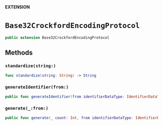 **EXTENSION**

# `Base32CrockfordEncodingProtocol`
```swift
public extension Base32CrockfordEncodingProtocol
```

## Methods
### `standardize(string:)`

```swift
func standardize(string: String) -> String
```

### `generateIdentifier(from:)`

```swift
public func generateIdentifier(from identifierDataType: IdentifierDataType) -> String
```

### `generate(_:from:)`

```swift
public func generate(_ count: Int, from identifierDataType: IdentifierDataType) -> [String]
```
